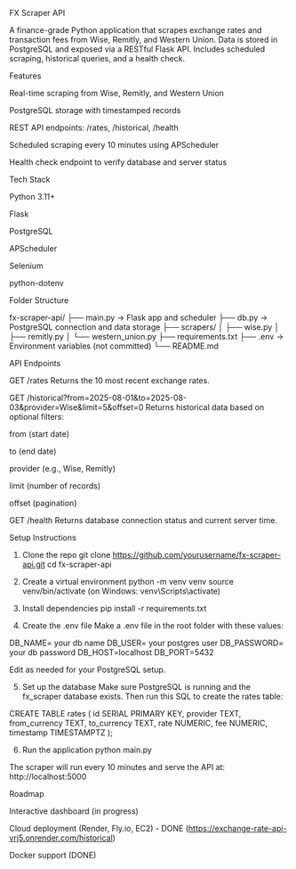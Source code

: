 FX Scraper API

A finance-grade Python application that scrapes exchange rates and transaction fees from Wise, Remitly, and Western Union. Data is stored in PostgreSQL and exposed via a RESTful Flask API. Includes scheduled scraping, historical queries, and a health check.

Features

Real-time scraping from Wise, Remitly, and Western Union

PostgreSQL storage with timestamped records

REST API endpoints: /rates, /historical, /health

Scheduled scraping every 10 minutes using APScheduler

Health check endpoint to verify database and server status


Tech Stack

Python 3.11+

Flask

PostgreSQL

APScheduler

Selenium

python-dotenv


Folder Structure

fx-scraper-api/
├── main.py                  → Flask app and scheduler
├── db.py                    → PostgreSQL connection and data storage
├── scrapers/
│   ├── wise.py
│   ├── remitly.py
│   └── western_union.py
├── requirements.txt
├── .env                     → Environment variables (not committed)
└── README.md

API Endpoints

GET /rates
Returns the 10 most recent exchange rates.

GET /historical?from=2025-08-01&to=2025-08-03&provider=Wise&limit=5&offset=0
Returns historical data based on optional filters:

from (start date)

to (end date)

provider (e.g., Wise, Remitly)

limit (number of records)

offset (pagination)


GET /health
Returns database connection status and current server time.

Setup Instructions

1. Clone the repo
git clone https://github.com/yourusername/fx-scraper-api.git
cd fx-scraper-api


2. Create a virtual environment
python -m venv venv
source venv/bin/activate        (on Windows: venv\Scripts\activate)


3. Install dependencies
pip install -r requirements.txt


4. Create the .env file
Make a .env file in the root folder with these values:



DB_NAME= your db name
DB_USER= your postgres user
DB_PASSWORD= your db password
DB_HOST=localhost
DB_PORT=5432

Edit as needed for your PostgreSQL setup.

5. Set up the database
Make sure PostgreSQL is running and the fx_scraper database exists.
Then run this SQL to create the rates table:



CREATE TABLE rates (
id SERIAL PRIMARY KEY,
provider TEXT,
from_currency TEXT,
to_currency TEXT,
rate NUMERIC,
fee NUMERIC,
timestamp TIMESTAMPTZ
);

6. Run the application
python main.py



The scraper will run every 10 minutes and serve the API at: http://localhost:5000

Roadmap

Interactive dashboard (in progress)

Cloud deployment (Render, Fly.io, EC2) - DONE (https://exchange-rate-api-vrj5.onrender.com/historical)

Docker support (DONE)